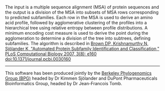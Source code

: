 The input is a multiple sequence alignment (MSA) of protein sequences and the output is a division of the MSA into subsets of MSA rows corresponding to predicted subfamilies. Each row in the MSA is used to derive an amino acid profile, followed by agglomerative clustering of the profiles into a hierarchical tree using relative entropy between profile distributions. A minimum encoding cost measure is used to derive the point during the agglomeration to determine a division of the tree into subtrees, defining subfamilies. The algorithm is described in [Brown DP, Krishnamurthy N, Sjölander K, "Automated Protein Subfamily Identification and Classification," PLoS Computational Biology 2007, 3(8): e160 doi:10.1371/journal.pcbi.0030160](http://www.ploscompbiol.org/article/info:doi/10.1371/journal.pcbi.0030160)


---


This software has been produced jointly by the [Berkeley Phylogenomics Group (BPG)](http://phylofacts.berkeley.edu/) headed by Dr Kimmen Sjölander and DuPont Pharmaceuticals Bioinformatics Group, headed by Dr Jean-Francois Tomb.